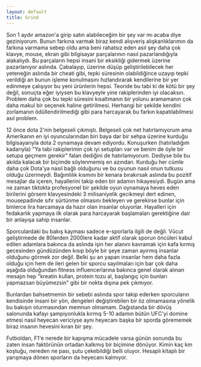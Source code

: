 ```yaml
---
layout: default
title: Grind
---
```


Son 1 aydır amazon'a girip satın alabileceğim bir şey var mı acaba diye geziniyorum. Bunun farkına varmak biraz kendi alışveriş alışkanlıklarımın da farkına varmama sebep oldu ama beni rahatsız eden asıl şey daha çok klavye, mouse, ekran gibi bilgisayar parçalarının nasıl pazarlandığıyla alakalıydı. Bu parçaların hepsi insani bir eksikliği gidermek üzerine pazarlanıyor aslında. Çabalayıp, üzerine düşüp geliştirilebilecek her yeteneğin aslında bir cheati gibi, tepki süresinin olabildiğince uzayıp tepki verildiği an bunun işleme konulmasını hızlandırarak kendilerine bir yer edinmeye çalışıyor bu yeni ürünlerin hepsi. Teoride bu tabi ki de kötü bir şey değil, sonuçta eğer iyiysen bu klavyeyle yine rakiplerinden iyi olacaksın. Problem daha çok bu tepki süresini kısaltmanın bir yolunu aramamanın çok daha makul bir seçenek haline getirilmesi. Herhangi bir şekilde kendini zorlamanın ödüllendirilmediği gibi para harcayarak bu farkın kapatılabilmesi asıl problem.

12 önce dota 2'nin belgeseli çıkmıştı. Belgeseli çok net hatırlamıyorum ama Amerikanın en iyi oyuncularından biri baya dar bir sehpa üzerine kurduğu bilgisayarıyla dota 2 oynamaya devam ediyordu. Konuşurken (hatırladığım kadarıyla) "Ya tabi rakiplerimin çok iyi setupları var ve benim de öyle bir setupa geçmem gerekir" falan dediğini de hatırlamıyorum. Dediyse bile bu akılda kalacak bir biçimde söylenmemiş en azından. Kurduğu her cümle daha çok Dota'ya nasıl bağlı olduğunu ve bu oyunun nasıl onun tutkusu olduğu üzerineydi. Bağımlılık kısmını bir kenara bırakırsak aslında bu pozitif mesajlar da içeren, hayallerini takip eden bir adamın hikayesiydi.
Bugün ama ne zaman tiktokta profesyonel bir şekilde oyun oynamaya heves eden birilerini görsem klavyesindeki 3 milisaniyelik gecikmeyi dert edinen, mousepadinde sıfır sürtünme olmasını bekleyen ve gerekirse bunlar için binlerce lira harcamaya da hazır olan insanlar oluyorlar. Hayalleri için fedakarlık yapmaya ilk olarak para harcayarak başlamaları gerektiğine dair bir anlayışa sahip insanlar.

Sporculardaki bu bakış kayması sadece e-sporlarla ilgili de değil. Vücut geliştirmede de 80lerden 2000lere kadar aktif olarak sporun öncüleri kabul edilen adamlara bakınca da aslında işin her alanını kavramak için kafa kırmış gecesinden gündüzünden kısıp böyle bir şeye zaman ayırmış insanlar olduğunu görmek zor değil. Belki şu an yapan insanlar hem daha fazla olduğu için hem de ileri gelen bir sporcu sayılmaları için bar çok daha aşağıda olduğundan fitness influencerlarına bakınca genel olarak alınan mesajın hep "kreatin kullan, protein tozu al, başlangıç için bunları yapmazsan büyümezsin" gibi bir nokta dışına pek çıkmıyor.

Bunlardan bahsetmemin bir sebebi aslında spor takip ederken sporcuların kendisinde insani bir yön, dengeleri değiştirebilen bir öz olmamasına yönelik bu bakışın oturmasından memnun olmamam. Dağıstanda bir dövüş salonunda kafayı şampiyonlukla kırmış 5-10 adamın bütün UFC'yi domine etmesi nasıl heyecan vericiyse aynı heyecanı başka bir sporda görememek biraz insanın hevesini kıran bir şey. 

Futboldan, F1'e nerede bir kapışma mücadele varsa günün sonunda bu zaten insan faktörünün ortadan kalkmış bir biçimine dönüyor. Kimin kaç km koştuğu, nereden ne pası, şutu çekebildiği belli oluyor. Hesaplı kitaplı bir yarışmaya dönen sporların da heyecanı kalmıyor.
